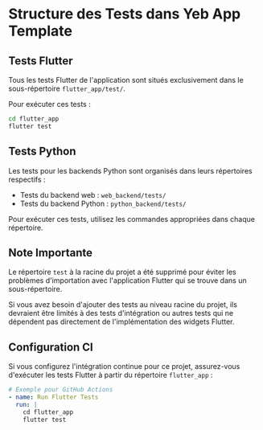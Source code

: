 <!--
RÉFÉRENCES CROISÉES:
- Ce fichier est référencé dans: [template/bootstrap.sh:208]
-->

# Structure des Tests dans Yeb App Template

## Tests Flutter

Tous les tests Flutter de l'application sont situés exclusivement dans le sous-répertoire `flutter_app/test/`.

Pour exécuter ces tests :

```bash
cd flutter_app
flutter test
```

## Tests Python

Les tests pour les backends Python sont organisés dans leurs répertoires respectifs :

- Tests du backend web : `web_backend/tests/`
- Tests du backend Python : `python_backend/tests/`

Pour exécuter ces tests, utilisez les commandes appropriées dans chaque répertoire.

## Note Importante

Le répertoire `test` à la racine du projet a été supprimé pour éviter les problèmes d'importation avec l'application Flutter qui se trouve dans un sous-répertoire.

Si vous avez besoin d'ajouter des tests au niveau racine du projet, ils devraient être limités à des tests d'intégration ou autres tests qui ne dépendent pas directement de l'implémentation des widgets Flutter.

## Configuration CI

Si vous configurez l'intégration continue pour ce projet, assurez-vous d'exécuter les tests Flutter à partir du répertoire `flutter_app` :

```yaml
# Exemple pour GitHub Actions
- name: Run Flutter Tests
  run: |
    cd flutter_app
    flutter test
```
